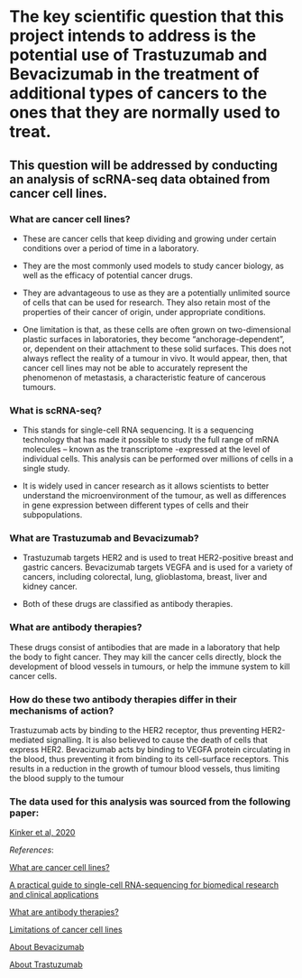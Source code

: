 # The key scientific question that this project intends to address is the potential use of Trastuzumab and Bevacizumab in the treatment of additional types of cancers to the ones that they are normally used to treat. 
## This question will be addressed by conducting an analysis of scRNA-seq data obtained from cancer cell lines.




### What are cancer cell lines?

- These are cancer cells that keep dividing and growing under certain conditions over a period of time in a laboratory.

- They are the most commonly used models to study cancer biology, as well as the efficacy of potential cancer drugs.

- They are advantageous to use as they are a potentially unlimited source of cells that can be used for research. They also retain most of the properties of their cancer of origin, under appropriate conditions.

- One limitation is that, as these cells are often grown on two-dimensional plastic surfaces in laboratories, they become “anchorage-dependent”, or, dependent on their attachment to these solid surfaces. This does not always reflect the reality of a tumour in vivo. It would appear, then, that cancer cell lines may not be able to accurately represent the phenomenon of metastasis, a characteristic feature of cancerous tumours.




### What is scRNA-seq?

- This stands for single-cell RNA sequencing. It is a sequencing technology that has made it possible to study the full range of mRNA molecules – known as the transcriptome -expressed at the level of individual cells. This analysis can be performed over millions of cells in a single study.

- It is widely used in cancer research as it allows scientists to better understand the microenvironment of the tumour, as well as differences in gene expression between different types of cells and their subpopulations.




### What are Trastuzumab and Bevacizumab?

- Trastuzumab targets HER2 and is used to treat HER2-positive breast and gastric cancers.
Bevacizumab targets VEGFA and is used for a variety of cancers, including colorectal, lung, glioblastoma, breast, liver and kidney cancer. 

- Both of these drugs are classified as antibody therapies.




### What are antibody therapies?

These drugs consist of antibodies that are made in a laboratory that help the body to fight cancer. They may kill the cancer cells directly, block the development of blood vessels in tumours, or help the immune system to kill cancer cells.




### How do these two antibody therapies differ in their mechanisms of action?

Trastuzumab acts by binding to the HER2 receptor, thus preventing HER2-mediated signalling. It is also believed to cause the death of cells that express HER2.
Bevacizumab acts by binding to VEGFA protein circulating in the blood, thus preventing it from binding to its cell-surface receptors. This results in a reduction in the growth of tumour blood vessels, thus limiting the blood supply to the tumour




### The data used for this analysis was sourced from the following paper:
[Kinker et al, 2020](https://www.ncbi.nlm.nih.gov/pmc/articles/PMC8135089/)








*References*:

[What are cancer cell lines?](https://www.cancer.gov/publications/dictionaries/cancer-terms/def/cancer-cell-line#:~:text=(KAN%2Dser%20sel%20line),certain%20conditions%20in%20a%20laboratory.)

[A practical guide to single-cell RNA-sequencing for biomedical research and clinical applications](https://www.ncbi.nlm.nih.gov/pmc/articles/PMC6721418/)

[](https://genomemedicine.biomedcentral.com/articles/10.1186/s13073-017-0467-4)

[What are antibody therapies?](https://www.cancer.gov/publications/dictionaries/cancer-terms/def/antibody-therapy)

[Limitations of cancer cell lines](https://www.sciencedirect.com/topics/medicine-and-dentistry/cancer-cell-line#:~:text=Limitations%20of%20cell%20lines%20include,growth%20of%20tumors%20in%20vivo.)

[About Bevacizumab](https://www.ncbi.nlm.nih.gov/pmc/articles/PMC3228024)

[About Trastuzumab](https://www.ncbi.nlm.nih.gov/books/NBK532246/)
